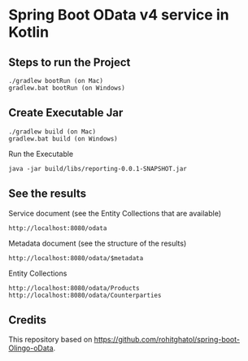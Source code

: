 # Spring Boot OData v4 service in Kotlin

## Steps to run the Project
```
./gradlew bootRun (on Mac)
gradlew.bat bootRun (on Windows)
```

## Create Executable Jar
```
./gradlew build (on Mac)
gradlew.bat build (on Windows)
```

Run the Executable
```
java -jar build/libs/reporting-0.0.1-SNAPSHOT.jar
```

## See the results

Service document (see the Entity Collections that are available)
```
http://localhost:8080/odata
```

Metadata document (see the structure of the results)
```
http://localhost:8080/odata/$metadata
```

Entity Collections
```
http://localhost:8080/odata/Products
http://localhost:8080/odata/Counterparties
```

## Credits
This repository based on https://github.com/rohitghatol/spring-boot-Olingo-oData.
